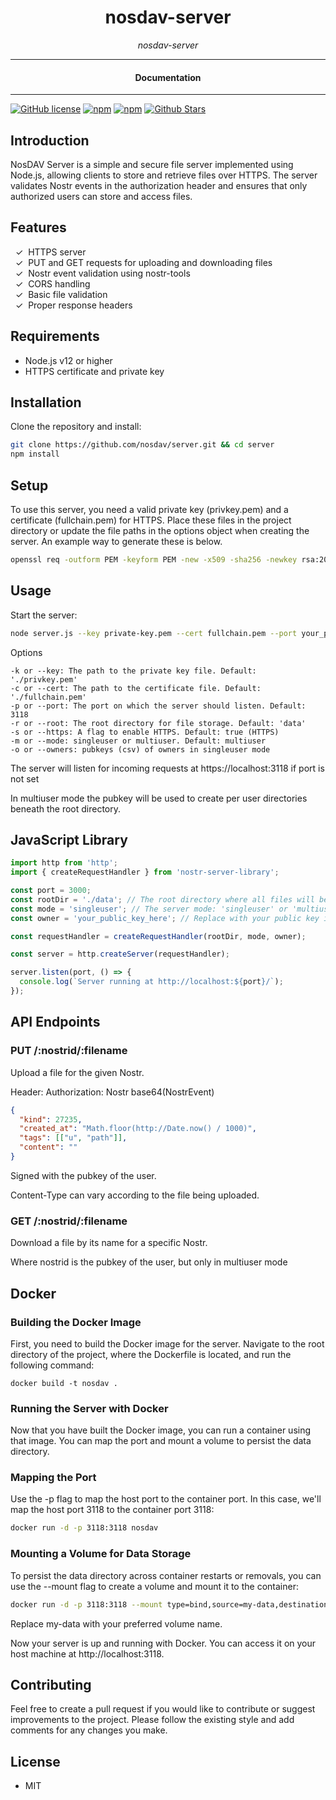 

<div align="center">  
  <h1>nosdav-server</h1>
</div>

<div align="center">  
<i>nosdav-server</i>
</div>

---

<div align="center">
<h4>Documentation</h4>
</div>

---

[![GitHub license](https://img.shields.io/badge/license-MIT-blue.svg)](https://github.com/nosdav/server/blob/gh-pages/LICENSE)
[![npm](https://img.shields.io/npm/v/nosdav-server)](https://npmjs.com/package/nosdav-server)
[![npm](https://img.shields.io/npm/dw/nosdav-server.svg)](https://npmjs.com/package/nosdav-server)
[![Github Stars](https://img.shields.io/github/stars/nosdav/server.svg)](https://github.com/nosdav/server/)

## Introduction

NosDAV Server is a simple and secure file server implemented using Node.js, allowing clients to store and retrieve files over HTTPS. The server validates Nostr events in the authorization header and ensures that only authorized users can store and access files.


## Features

&nbsp;&nbsp;✓&nbsp; HTTPS server  
&nbsp;&nbsp;✓&nbsp; PUT and GET requests for uploading and downloading files  
&nbsp;&nbsp;✓&nbsp; Nostr event validation using nostr-tools  
&nbsp;&nbsp;✓&nbsp; CORS handling  
&nbsp;&nbsp;✓&nbsp; Basic file validation  
&nbsp;&nbsp;✓&nbsp; Proper response headers

## Requirements

- Node.js v12 or higher
- HTTPS certificate and private key

## Installation

Clone the repository and install:

```bash
git clone https://github.com/nosdav/server.git && cd server
npm install
```

## Setup

To use this server, you need a valid private key (privkey.pem) and a certificate (fullchain.pem) for HTTPS. Place these files in the project directory or update the file paths in the options object when creating the server.  An example way to generate these is below.

```bash
openssl req -outform PEM -keyform PEM -new -x509 -sha256 -newkey rsa:2048 -nodes -keyout ./privkey.pem -days 365 -out ./fullchain.pem
```

## Usage
Start the server:

```bash
node server.js --key private-key.pem --cert fullchain.pem --port your_port
```

Options

    -k or --key: The path to the private key file. Default: './privkey.pem'
    -c or --cert: The path to the certificate file. Default: './fullchain.pem'
    -p or --port: The port on which the server should listen. Default: 3118
    -r or --root: The root directory for file storage. Default: 'data'
    -s or --https: A flag to enable HTTPS. Default: true (HTTPS)
    -m or --mode: singleuser or multiuser. Default: multiuser
    -o or --owners: pubkeys (csv) of owners in singleuser mode

The server will listen for incoming requests at https://localhost:3118 if port is not set

In multiuser mode the pubkey will be used to create per user directories beneath the root directory.

## JavaScript Library

```JavaScript
import http from 'http';
import { createRequestHandler } from 'nostr-server-library';

const port = 3000;
const rootDir = './data'; // The root directory where all files will be stored
const mode = 'singleuser'; // The server mode: 'singleuser' or 'multiuser'
const owner = 'your_public_key_here'; // Replace with your public key in 'singleuser' mode

const requestHandler = createRequestHandler(rootDir, mode, owner);

const server = http.createServer(requestHandler);

server.listen(port, () => {
  console.log(`Server running at http://localhost:${port}/`);
});
```

## API Endpoints

### PUT /:nostrid/:filename
Upload a file for the given Nostr.

Header: Authorization: Nostr base64(NostrEvent)
```json
{
  "kind": 27235,
  "created_at": "Math.floor(http://Date.now() / 1000)",
  "tags": [["u", "path"]],
  "content": ""
}
```
Signed with the pubkey of the user.

Content-Type can vary according to the file being uploaded.

### GET /:nostrid/:filename
Download a file by its name for a specific Nostr.

Where nostrid is the pubkey of the user, but only in multiuser mode


## Docker

### Building the Docker Image

First, you need to build the Docker image for the server. Navigate to the root directory of the project, where the Dockerfile is located, and run the following command:

```
docker build -t nosdav .
```

### Running the Server with Docker

Now that you have built the Docker image, you can run a container using that image. You can map the port and mount a volume to persist the data directory.

### Mapping the Port

Use the -p flag to map the host port to the container port. In this case, we'll map the host port 3118 to the container port 3118:

```bash
docker run -d -p 3118:3118 nosdav
```

### Mounting a Volume for Data Storage

To persist the data directory across container restarts or removals, you can use the --mount flag to create a volume and mount it to the container:

```bash
docker run -d -p 3118:3118 --mount type=bind,source=my-data,destination=/usr/src/app/data nosdav
```

Replace my-data with your preferred volume name.

Now your server is up and running with Docker. You can access it on your host machine at http://localhost:3118.

## Contributing

Feel free to create a pull request if you would like to contribute or suggest improvements to the project. Please follow the existing style and add comments for any changes you make.

## License

- MIT
